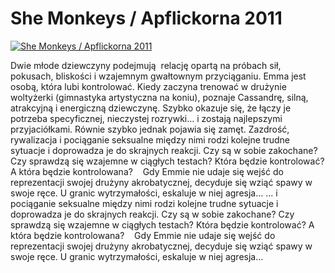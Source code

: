 She Monkeys / Apflickorna 2011 
=============
[![She Monkeys / Apflickorna 2011 ](http://vidos.pl/images/player.gif)](http://vidos.pl/she-monkeys-apflickorna-2011)

 Dwie młode dziewczyny podejmują  relację opartą na próbach sił, pokusach, bliskości i wzajemnym gwałtownym przyciąganiu. Emma jest osobą, która lubi kontrolować. Kiedy zaczyna trenować w drużynie woltyżerki (gimnastyka artystyczna na koniu), poznaje Cassandrę, silną, atrakcyjną i energiczną dziewczynę. Szybko okazuje się, że łączy je potrzeba specyficznej, nieczystej rozrywki… i zostają najlepszymi przyjaciółkami. Równie szybko jednak pojawia się zamęt. Zazdrość, rywalizacja i pociąganie seksualne między nimi rodzi kolejne trudne sytuacje i doprowadza je do skrajnych reakcji. Czy są w sobie zakochane? Czy sprawdzą się wzajemne w ciągłych testach? Która będzie kontrolować? A która będzie kontrolowana?    Gdy Emmie nie udaje się wejść do reprezentacji swojej drużyny akrobatycznej, decyduje się wziąć spawy w swoje ręce. U granic wytrzymałości, eskaluje w niej agresja…   ... i pociąganie seksualne między nimi rodzi kolejne trudne sytuacje i doprowadza je do skrajnych reakcji. Czy są w sobie zakochane? Czy sprawdzą się wzajemne w ciągłych testach? Która będzie kontrolować? A która będzie kontrolowana?    Gdy Emmie nie udaje się wejść do reprezentacji swojej drużyny akrobatycznej, decyduje się wziąć spawy w swoje ręce. U granic wytrzymałości, eskaluje w niej agresja…
